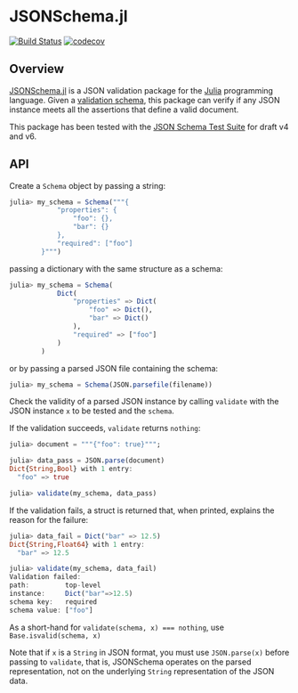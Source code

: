 # JSONSchema.jl

[![Build Status](https://github.com/fredo-dedup/JSONSchema.jl/actions/workflows/ci.yml/badge.svg?branch=master)](https://github.com/fredo-dedup/JSONSchema.jl/actions?query=workflow%3ACI)
[![codecov](https://codecov.io/gh/fredo-dedup/JSONSchema.jl/branch/master/graph/badge.svg)](https://codecov.io/gh/fredo-dedup/JSONSchema.jl)

## Overview

[JSONSchema.jl](https://github.com/fredo-dedup/JSONSchema.jl) is a JSON
validation package for the [Julia](https://julialang.org/) programming language.
Given a [validation schema](http://json-schema.org/specification.html), this
package can verify if any JSON instance meets all the assertions that define a
valid document.

This package has been tested with the
[JSON Schema Test Suite](https://github.com/json-schema-org/JSON-Schema-Test-Suite)
for draft v4 and v6.

## API

Create a `Schema` object by passing a string:
```julia
julia> my_schema = Schema("""{
            "properties": {
                "foo": {},
                "bar": {}
            },
            "required": ["foo"]
        }""")
```
passing a dictionary with the same structure as a schema:
```julia
julia> my_schema = Schema(
            Dict(
                "properties" => Dict(
                    "foo" => Dict(),
                    "bar" => Dict()
                ),
                "required" => ["foo"]
            )
        )
```
or by passing a parsed JSON file containing the schema:
```julia
julia> my_schema = Schema(JSON.parsefile(filename))
```

Check the validity of a parsed JSON instance by calling `validate` with the JSON
instance `x` to be tested and the `schema`.

If the validation succeeds, `validate` returns `nothing`:
```julia
julia> document = """{"foo": true}""";

julia> data_pass = JSON.parse(document)
Dict{String,Bool} with 1 entry:
  "foo" => true

julia> validate(my_schema, data_pass)

```

If the validation fails, a struct is returned that, when printed, explains the
reason for the failure:
```julia
julia> data_fail = Dict("bar" => 12.5)
Dict{String,Float64} with 1 entry:
  "bar" => 12.5

julia> validate(my_schema, data_fail)
Validation failed:
path:         top-level
instance:     Dict("bar"=>12.5)
schema key:   required
schema value: ["foo"]
```

As a short-hand for `validate(schema, x) === nothing`, use
`Base.isvalid(schema, x)`

Note that if `x` is a `String` in JSON format, you must use `JSON.parse(x)`
before passing to `validate`, that is, JSONSchema operates on the parsed
representation, not on the underlying `String` representation of the JSON data.

